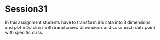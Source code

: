 # Session31
In this assignment students have to transform iris data into 3 dimensions and plot a 3d chart with transformed dimensions and color each data point with specific class.
